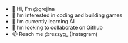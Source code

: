 - 👋 Hi, I’m @grejina
- 👀 I’m interested in coding and building games
- 🌱 I’m currently learning AI
- 💞️ I’m looking to collaborate on Github
- 📫 Reach me @rezzyg_ (Instagram)

<!---
grejina/grejina is a ✨ special ✨ repository because its `README.md` (this file) appears on your GitHub profile.
You can click the Preview link to take a look at your changes.
--->
